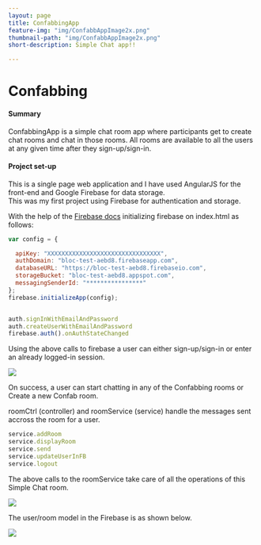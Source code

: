 ```yaml
---
layout: page
title: ConfabbingApp
feature-img: "img/ConfabbAppImage2x.png"
thumbnail-path: "img/ConfabbAppImage2x.png"
short-description: Simple Chat app!!

---
```

# Confabbing

#### Summary

ConfabbingApp is a simple chat room app where participants get to create chat rooms and chat in those rooms. All rooms are available to all the users at any given time after they sign-up/sign-in.

#### Project set-up
This is a single page web application and I have used AngularJS for the front-end and Google Firebase for data storage.  
This was my first project using Firebase for authentication and storage.

With the help of the [Firebase docs](https://firebase.google.com/docs/web/setup) initializing firebase on index.html as follows:

```javascript
var config = {

  apiKey: "XXXXXXXXXXXXXXXXXXXXXXXXXXXXXXXX",
  authDomain: "bloc-test-aebd8.firebaseapp.com",
  databaseURL: "https://bloc-test-aebd8.firebaseio.com",
  storageBucket: "bloc-test-aebd8.appspot.com",
  messagingSenderId: "****************"
};
firebase.initializeApp(config);


auth.signInWithEmailAndPassword
auth.createUserWithEmailAndPassword
firebase.auth().onAuthStateChanged

```

Using the above calls to firebase a user can either sign-up/sign-in or enter an already logged-in session.

![](/img/ConfabSign-inpage.png)

On success, a user can start chatting in any of the Confabbing rooms or Create a new Confab room.

roomCtrl (controller) and roomService (service) handle the messages sent accross the room for a user.

```javascript
service.addRoom
service.displayRoom
service.send
service.updateUserInFB
service.logout
```
The above calls to the roomService take care of all the operations of this Simple Chat room.

![](/img/ConfabChatRooms.png)

The user/room model in the Firebase is as shown below.

![](/img/confabDatabase.png)
